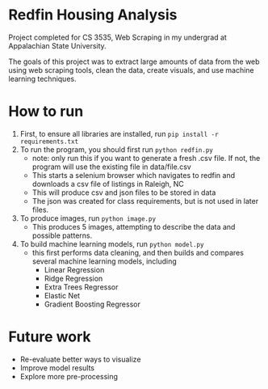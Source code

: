 # Redfin Housing Analysis

Project completed for CS 3535, Web Scraping in my undergrad at Appalachian State University.

The goals of this project was to extract large amounts of data from the web using web scraping tools, clean the data, create visuals, and use machine learning techniques.

# How to run
1. First, to ensure all libraries are installed, run `pip install -r requirements.txt`
2. To run the program, you should first run `python redfin.py`
    + note: only run this if you want to generate a fresh .csv file. If not, the program will use the existing file in data/file.csv
    + This starts a selenium browser which navigates to redfin and downloads a csv file of listings in Raleigh, NC
    + This will produce csv and json files to be stored in data
    + The json was created for class requirements, but is not used in later files.
3. To produce images, run `python image.py`
    + This produces 5 images, attempting to describe the data and possible patterns.
4. To build machine learning models, run `python model.py`
    + this first performs data cleaning, and then builds and compares several machine learning models, including
        + Linear Regression
        + Ridge Regression
        + Extra Trees Regressor
        + Elastic Net
        + Gradient Boosting Regressor

# Future work
+ Re-evaluate better ways to visualize
+ Improve model results
+ Explore more pre-processing
